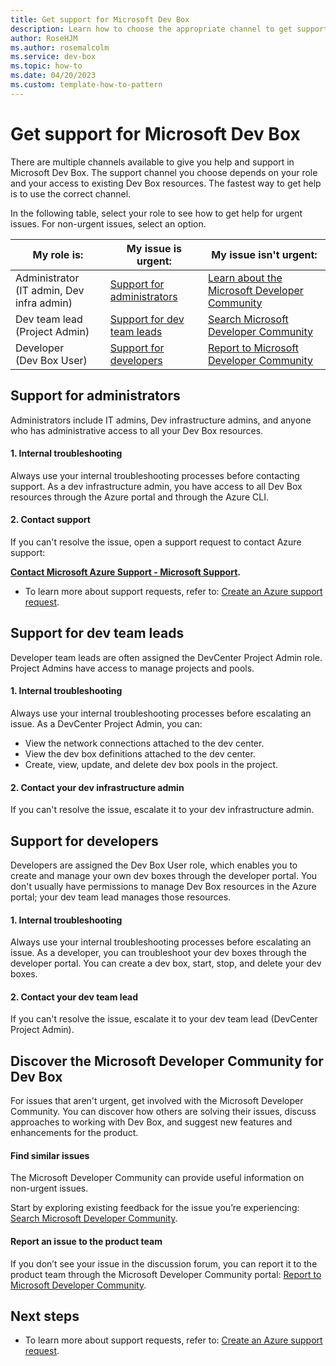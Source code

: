 ```yaml
---
title: Get support for Microsoft Dev Box
description: Learn how to choose the appropriate channel to get support for Microsoft Dev Box, and what options you should try before opening a support request.  
author: RoseHJM
ms.author: rosemalcolm
ms.service: dev-box
ms.topic: how-to 
ms.date: 04/20/2023
ms.custom: template-how-to-pattern
---
```


# Get support for Microsoft Dev Box

There are multiple channels available to give you help and support in Microsoft Dev Box. The support channel you choose depends on your role and your access to existing Dev Box resources. The fastest way to get help is to use the correct channel.

In the following table, select your role to see how to get help for urgent issues. For non-urgent issues, select an option.

|My role is: |My issue is urgent:                    |My issue isn't urgent: |
|------------|-------------------------------------------------------------------------------------|------------------------|
|Administrator </br>(IT admin, Dev infra admin) |[Support for administrators](#support-for-administrators) |[Learn about the Microsoft Developer Community](#discover-the-microsoft-developer-community-for-dev-box)|
|Dev team lead </br>(Project Admin) |[Support for dev team leads](#support-for-dev-team-leads) |[Search Microsoft Developer Community](https://developercommunity.microsoft.com/devbox) |
|Developer </br>(Dev Box User)|[Support for developers](#support-for-developers) |[Report to Microsoft Developer Community](https://developercommunity.microsoft.com/devbox/report) |

## Support for administrators
Administrators include IT admins, Dev infrastructure admins, and anyone who has administrative access to all your Dev Box resources.
#### 1. Internal troubleshooting
Always use your internal troubleshooting processes before contacting support. As a dev infrastructure admin, you have access to all Dev Box resources through the Azure portal and through the Azure CLI.
#### 2. Contact support
If you can't resolve the issue, open a support request to contact Azure support: 

   **[Contact Microsoft Azure Support - Microsoft Support](https://support.microsoft.com/topic/contact-microsoft-azure-support-2315e669-8b1f-493b-5fb1-d88a8736ffe4).**

- To learn more about support requests, refer to: [Create an Azure support request](../azure-portal/supportability/how-to-create-azure-support-request.md).

## Support for dev team leads
Developer team leads are often assigned the DevCenter Project Admin role. Project Admins have access to manage projects and pools.
#### 1. Internal troubleshooting
Always use your internal troubleshooting processes before escalating an issue.
As a DevCenter Project Admin, you can:
- View the network connections attached to the dev center.
- View the dev box definitions attached to the dev center.
- Create, view, update, and delete dev box pools in the project. 

#### 2. Contact your dev infrastructure admin
If you can't resolve the issue, escalate it to your dev infrastructure admin.

## Support for developers
Developers are assigned the Dev Box User role, which enables you to create and manage your own dev boxes through the developer portal. You don't usually have permissions to manage Dev Box resources in the Azure portal; your dev team lead manages those resources.
#### 1. Internal troubleshooting
Always use your internal troubleshooting processes before escalating an issue.
As a developer, you can troubleshoot your dev boxes through the developer portal. You can create a dev box, start, stop, and delete your dev boxes. 
#### 2. Contact your dev team lead
If you can't resolve the issue, escalate it to your dev team lead (DevCenter Project Admin).
## Discover the Microsoft Developer Community for Dev Box

For issues that aren't urgent, get involved with the Microsoft Developer Community. You can discover how others are solving their issues, discuss approaches to working with Dev Box, and suggest new features and enhancements for the product.

#### Find similar issues
The Microsoft Developer Community can provide useful information on non-urgent issues. 

Start by exploring existing feedback for the issue you’re experiencing: [Search Microsoft Developer Community](https://developercommunity.microsoft.com/devbox).

#### Report an issue to the product team
If you don’t see your issue in the discussion forum, you can report it to the product team through the Microsoft Developer Community portal: [Report to Microsoft Developer Community](https://developercommunity.microsoft.com/devbox/report).

## Next steps

- To learn more about support requests, refer to: [Create an Azure support request](../azure-portal/supportability/how-to-create-azure-support-request.md).
